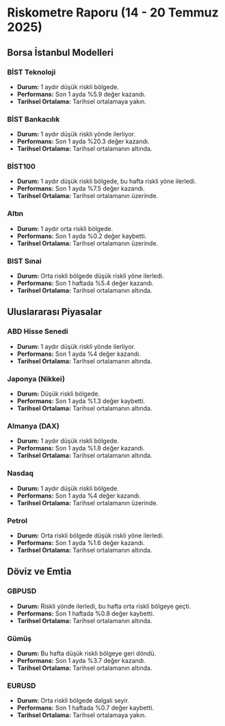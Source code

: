 # Riskometre Raporu (14 - 20 Temmuz 2025)

## Borsa İstanbul Modelleri
### BİST Teknoloji
- **Durum:** 1 aydır düşük riskli bölgede.
- **Performans:** Son 1 ayda %5.9 değer kazandı.
- **Tarihsel Ortalama:** Tarihsel ortalamaya yakın.

### BİST Bankacılık
- **Durum:** 1 aydır düşük riskli yönde ilerliyor.
- **Performans:** Son 1 ayda %20.3 değer kazandı.
- **Tarihsel Ortalama:** Tarihsel ortalamanın altında.

### BİST100
- **Durum:** 1 aydır düşük riskli bölgede, bu hafta riskli yöne ilerledi.
- **Performans:** Son 1 ayda %7.5 değer kazandı.
- **Tarihsel Ortalama:** Tarihsel ortalamanın üzerinde.

### Altın
- **Durum:** 1 aydır orta riskli bölgede.
- **Performans:** Son 1 ayda %0.2 değer kaybetti.
- **Tarihsel Ortalama:** Tarihsel ortalamanın üzerinde.

### BIST Sınai
- **Durum:** Orta riskli bölgede düşük riskli yöne ilerledi.
- **Performans:** Son 1 haftada %5.4 değer kazandı.
- **Tarihsel Ortalama:** Tarihsel ortalamanın altında.

## Uluslararası Piyasalar
### ABD Hisse Senedi
- **Durum:** 1 aydır düşük riskli yönde ilerliyor.
- **Performans:** Son 1 ayda %4 değer kazandı.
- **Tarihsel Ortalama:** Tarihsel ortalamanın altında.

### Japonya (Nikkei)
- **Durum:** Düşük riskli bölgede.
- **Performans:** Son 1 ayda %1.3 değer kaybetti.
- **Tarihsel Ortalama:** Tarihsel ortalamanın altında.

### Almanya (DAX)
- **Durum:** 1 aydır düşük riskli bölgede.
- **Performans:** Son 1 ayda %1.8 değer kazandı.
- **Tarihsel Ortalama:** Tarihsel ortalamanın altında.

### Nasdaq
- **Durum:** 1 aydır düşük riskli bölgede.
- **Performans:** Son 1 ayda %4 değer kazandı.
- **Tarihsel Ortalama:** Tarihsel ortalamanın üzerinde.

### Petrol
- **Durum:** Orta riskli bölgede düşük riskli yöne ilerledi.
- **Performans:** Son 1 ayda %1.6 değer kazandı.
- **Tarihsel Ortalama:** Tarihsel ortalamanın altında.

## Döviz ve Emtia
### GBPUSD
- **Durum:** Riskli yönde ilerledi, bu hafta orta riskli bölgeye geçti.
- **Performans:** Son 1 haftada %0.8 değer kaybetti.
- **Tarihsel Ortalama:** Tarihsel ortalamanın altında.

### Gümüş
- **Durum:** Bu hafta düşük riskli bölgeye geri döndü.
- **Performans:** Son 1 ayda %3.7 değer kazandı.
- **Tarihsel Ortalama:** Tarihsel ortalamanın altında.

### EURUSD
- **Durum:** Orta riskli bölgede dalgalı seyir.
- **Performans:** Son 1 haftada %0.7 değer kaybetti.
- **Tarihsel Ortalama:** Tarihsel ortalamaya yakın.